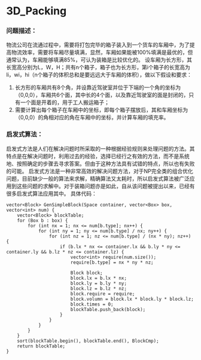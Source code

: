 # 3D_Packing
### 问题描述：
物流公司在流通过程中，需要将打包完毕的箱子装入到一个货车的车厢中，为了提高物流效率，需要将车厢尽量填满，显然，车厢如果能被100%填满是最优的，但通常认为，车厢能够填满85%，可认为装箱是比较优化的。
设车厢为长方形，其长宽高分别为L，W，H；共有n个箱子，箱子也为长方形，第i个箱子的长宽高为li，wi，hi（n个箱子的体积总和是要远远大于车厢的体积），做以下假设和要求：
1. 长方形的车厢共有8个角，并设靠近驾驶室并位于下端的一个角的坐标为（0,0,0），车厢共6个面，其中长的4个面，以及靠近驾驶室的面是封闭的，只有一个面是开着的，用于工人搬运箱子；
2. 需要计算出每个箱子在车厢中的坐标，即每个箱子摆放后，其和车厢坐标为（0,0,0）的角相对应的角在车厢中的坐标，并计算车厢的填充率。
### 启发式算法：
启发式方法是人们在解决问题时所采取的一种根据经验规则来处理问题的方法。其特点是在解决问题时，利用过去的经验，选择已经行之有效的方法，而不是系统地、按照确定的步骤去寻求答案。但由于这种方法具有试错的特点，所以也有失败的可能。
启发式方法是一种非常高效的解决问题方法，对于NP完全类的组合优化问题，目前缺少一般的算法来求解，精确算法又太耗时，所以启发式算法被广泛应用到这些问题的求解中。对于装箱问题亦是如此，自从该问题被提出以来，已经有很多启发式算法应用其中。
具体代码：
```
vector<Block> GenSimpleBlock(Space container, vector<Box> box, vector<int> num) {
	vector<Block> blockTable;
	for (Box b : box) {
		for (int nx = 1; nx <= num[b.type]; nx++) {
			for (int ny = 1; ny <= num[b.type] / nx; ny++) {
				for (int nz = 1; nz <= num[b.type] / (nx * ny); nz++) {
					if (b.lx * nx <= container.lx && b.ly * ny <= container.ly && b.lz * nz <= container.lz) {
						vector<int> require(num.size());
						require[b.type] = nx * ny * nz;

						Block block;
						block.lx = b.lx * nx;
						block.ly = b.ly * ny;
						block.lz = b.lz * nz;
						block.require = require;
						block.volumn = block.lx * block.ly * block.lz;
						block.times = 0;
						blockTable.push_back(block);
					}
				}
			}
		}
	}
	sort(blockTable.begin(), blockTable.end(), BlockCmp);
	return blockTable;
}
```
